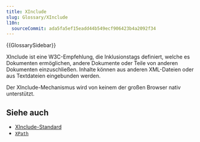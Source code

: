 ```yaml
---
title: XInclude
slug: Glossary/XInclude
l10n:
  sourceCommit: ada5fa5ef15eadd44b549ecf906423b4a2092f34
---
```


{{GlossarySidebar}}

XInclude ist eine W3C-Empfehlung, die Inklusionstags definiert, welche es Dokumenten ermöglichen, andere Dokumente oder Teile von anderen Dokumenten einzuschließen. Inhalte können aus anderen XML-Dateien oder aus Textdateien eingebunden werden.

Der XInclude-Mechanismus wird von keinem der großen Browser nativ unterstützt.

## Siehe auch

- [XInclude-Standard](https://www.w3.org/TR/xinclude-11/)
- [`XPath`](/de/docs/Web/XPath)
